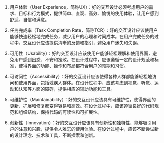 1.  用户体验（User Experience，简称UX）：好的交互设计必须考虑用户的需求、目标和行为模式，提供简单、直观、高效、愉悦的使用体验，让用户感到舒适、自信和满意。
    
2.  任务完成率（Task Completion Rate，简称TCR）：好的交互设计应该使用户能够快速轻松地完成任务，减少用户的心理和时间成本。在用户完成任务的过程中，交互设计应该提供清晰的反馈和指引，避免用户迷失和失误。
    
3.  可用性（Usability）：好的交互设计应该使用户能够轻松理解和使用界面，避免用户感到困惑、不安和挫败。在设计过程中，应该遵循一定的设计规范和标准，使得界面的功能、操作和布局都符合用户的预期和习惯。
    
4.  可访问性（Accessibility）：好的交互设计应该使得各种人群都能够轻松地访问和使用界面，包括残疾人群体。在设计过程中，应该考虑到视觉、听觉、运动和认知等方面的障碍，提供相应的辅助功能和工具。
    
5.  可维护性（Maintainability）：好的交互设计应该具有可维护性，使得界面的更新、扩展和修复都变得容易和高效。在设计过程中，应该遵循良好的代码规范和组织结构，保持代码的可读性和可扩展性。
    
6.  创新性（Innovation）：好的交互设计应该具有创新性和独特性，能够吸引用户的注意和兴趣，提供令人难忘的使用体验。在设计过程中，应该不断尝试新的设计理念、技术和工具，不断探索和创新。